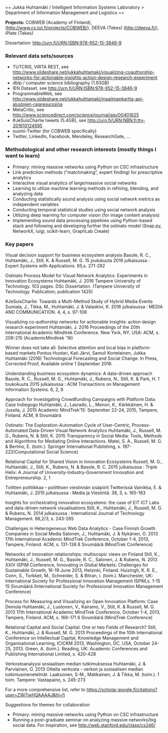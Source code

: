 == Jukka Huhtamäki / Intelligent Information Systems Laboratory > Department of Information Management and Logistics ==

**Projects:** COBWEB (Academy of Finland), (http://www.cs.tut.fi/projects/COBWEB/), DEEVA (Tekes) (http://deeva.fi/), iPlate (Tekes)

Dissertation: 
http://urn.fi/URN:ISBN:978-952-15-3846-9 

### Relevant data sets/sources ###

* TUTCRIS, VIRTA REST, see http://www.slideshare.net/jukkahuhtamaki/visualizing-coauthorship-networks-for-actionable-insights-action-design-research-experiment
* dblp / computer science bibliography (1.93GB)
* IEN Dataset, see http://urn.fi/URN:ISBN:978-952-15-3846-9
* ProgrammableWeb, see http://www.slideshare.net/jukkahuhtamaki/maailmankartta-api-alustojen-rajaresurssina
* MetaCritic, see http://www.sciencedirect.com/science/journal/aip/00401625
* #JeSuisCharlie tweets (5.4GB), see http://urn.fi/URN:NBN:fi:tty-201610124595
* suomi-Twitter (for COBWEB specifically)
* Twitter, LinkedIn, Facebook, Mendeley, ResearchGate, ...

### Methodological and other research interests (mostly things I want to learn) ###

* Primary: mining massive networks using Python on CSC infrastructure
* Link prediction methods (“matchmaking”, expert finding) for prescriptive analytics
* Interactive visual analytics of large/massive social networks
* Learning to utilize machine learning methods in refining, blending, and analyzing data
* Conducting statistically sound analysis using social network metrics as independent variables
* Conducting temporal statistical studies using social network analysis
* Utilizing deep learning for computer vision (for image content analysis)
* Implementing sound data processing pipelines using Python-based stack and following and developing further the ostinato model (Snap.py, NetworkX, luigi, scikit-learn, GraphLab Create)

### Key papers ###

Visual decision support for business ecosystem analysis
Basole, R. C., Huhtamäki, J., Still, K. & Russell, M. G. 15 joulukuuta 2016 julkaisussa : Expert Systems with Applications. 65,s. 271-282 

Ostinato Process Model for Visual Network Analytics: Experiments in Innovation Ecosystems
Huhtamäki, J. 2016 Tampere University of Technology. 103 pages. DSc Dissertation. (Tampere University of Technology. Publication; publication 1425)

#JeSuisCharlie: Towards a Multi-Method Study of Hybrid Media Events
Sumiala, J., Tikka, M., Huhtamäki, J. & Valaskivi, K. 2016 julkaisussa : MEDIA AND COMMUNICATION. 4, 4, s. 97-108

Visualizing co-authorship networks for actionable insights: action design research experiment
Huhtamäki, J. 2016 Proceedings of the 20th International Academic Mindtrek Conference. New York, NY, USA: ACM, s. 208-215 (AcademicMindtrek '16)

Winner does not take all: Selective attention and local bias in platform-based markets
Pontus Huotari, Kati Järvi, Samuli Kortelainen, Jukka Huhtamäki (2016) Technological Forecasting and Social Change. In Press, Corrected Proof, Available online 1 September 2016.

Understanding business ecosystem dynamics: A data-driven approach
Basole, R. C., Russell, M. G., Huhtamäki, J., Rubens, N., Still, K. & Park, H. 1 toukokuuta 2015 julkaisussa : ACM Transactions on Management Information Systems. 6, 2, 6

Approach for Investigating Crowdfunding Campaigns with Platform Data: Case Indiegogo
Huhtamäki, J., Lasrado, L., Menon, K., Kärkkäinen, H. & Jussila, J. 2015 Academic MindTrek’15: September 22-24, 2015, Tampere, Finland. ACM, 8 Sivumäärä


Ostinato: The Exploration-Automation Cycle of User-Centric, Process-Automated Data-Driven Visual Network Analytics
Huhtamäki, J., Russell, M. G., Rubens, N. & Still, K. 2015 Transparency in Social Media: Tools, Methods and Algorithms for Mediating Online Interactions. Matei, S. A., Russell, M. G. & Bertino, E. (toim.). Springer International Publishing, s. 197-222(Computational Social Science)


Relational Capital for Shared Vision in Innovation Ecosystems
Russell, M. G., Huhtamäki, J., Still, K., Rubens, N. & Basole, R. C. 2015 julkaisussa : Triple Helix: A Journal of University-Industry-Government Innovation and Entrepreneurship. 2, 1


Tviittien politiikkaa – poliittisen viestinnän sisäpiirit Twitterissä
Vainikka, E. & Huhtamäki, J. 2015 julkaisussa : Media ja Viestintä. 38, 3, s. 165-183


Insights for orchestrating innovation ecosystems: the case of EIT ICT Labs and data-driven network visualisations
Still, K., Huhtamäki, J., Russell, M. G. & Rubens, N. 2014 julkaisussa : International Journal of Technology Management. 66,2/3, s. 243-265


Challenges in Heterogeneous Web Data Analytics - Case Finnish Growth Companies in Social Media
Salonen, J., Huhtamäki, J. & Nykänen, O. 2013 17th International Academic MindTrek Conference, October 1-4, 2013, Tampere, Finland. ACM, s. 131-138 8 Sivumäärä (MindTrek Conference)


Networks of innovation relationships: multiscopic views on Finland
Still, K., Huhtamäki, J., Russell, M. G., Basole, R. C., Salonen, J. & Rubens, N. 2013 XXIV ISPIM Conference, Innovating in Global Markets: Challenges for Sustainable Growth, 16-19 June 2013, Helsinki, Finland. Huizingh, K. R. E., Conn, S., Torkkeli, M., Schneider, S. & Bitran, I. (toim.). Manchester, UK: International Society for Professional Innovation Management ISPIM,s. 1-15 15 Sivumäärä (International Society for Professional Innovation Management Conference)


Process for Measuring and Visualizing an Open Innovation Platform: Case Demola
Huhtamäki, J., Luotonen, V., Kairamo, V., Still, K. & Russell, M. G. 2013 17th International Academic MindTrek Conference, October 1-4, 2013, Tampere, Finland. ACM, s. 166-171 6 Sivumäärä (MindTrek Conference)


Relational Capital and Social Capital: One or two Fields of Research?
Still, K., Huhtamäki, J. & Russell, M. G. 2013 Proceedings of the 10th International Conference on Intellectual Capital, Knowledge Management and Organisational Learning, ICICKM 2013, Washington, DC, USA, October 24-25, 2013. Green, A. (toim.). Reading, UK: Academic Conferences and Publishing International Limited, s. 420-428 


Verkostoanalyysi sosiaalisen median tutkimuksessa
Huhtamäki, J. & Parviainen, O. 2013 Otteita verkosta - verkon ja sosiaalisen median tutkimusmenetelmät. Laaksonen, S-M., Matikainen, J. & Tikka, M. (toim.). 1 toim. Tampere: Vastapaino, s. 245-273


For a more comprehensive list, refer to
https://scholar.google.fi/citations?user=ZWiTwHQAAAAJ&hl=fi

Suggestions for themes for collaboration

* Primary: mining massive networks using Python on CSC infrastructure
* Running a post-graduate seminar on analyzing massive networks/big social data. For inspiration, see http://web.stanford.edu/class/cs246/